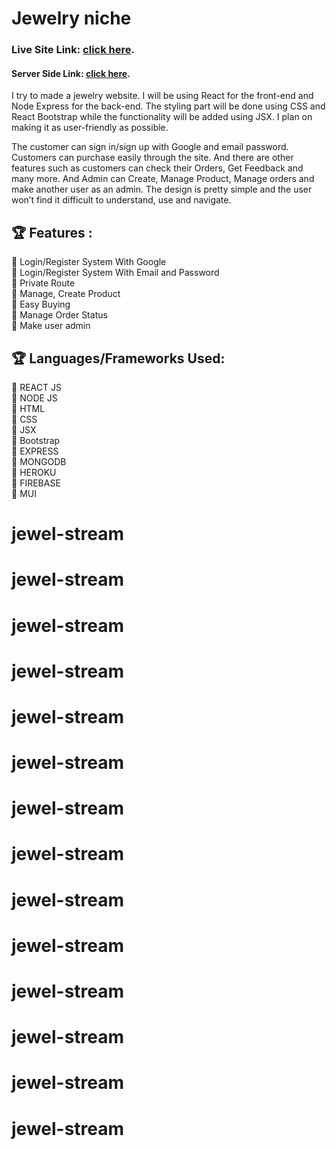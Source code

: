 # Jewelry niche

### Live Site Link: [click here](https://jewelry-f9736.web.app/).

#### Server Side Link: [click here](https://github.com/furious-monkey/jewelry-niche-server).

I try to made a jewelry website. I will be using React for the front-end and Node Express for the back-end. The styling part will be done using CSS and React Bootstrap while the functionality will be added using JSX. I plan on making it as user-friendly as possible.

The customer can sign in/sign up with Google and email password. Customers can purchase easily through the site. And there are other features such as customers can check their Orders, Get Feedback and many more. And Admin can Create, Manage Product, Manage orders and make another user as an admin. The design is pretty simple and the user won’t find it difficult to understand, use and navigate.

## 🏆 Features :

📘 Login/Register System With Google <br/>
📘 Login/Register System With Email and Password <br/>
📘 Private Route <br/>
📘 Manage, Create Product <br/>
📘 Easy Buying <br/>
📘 Manage Order Status <br/>
📘 Make user admin <br/>

## 🏆 Languages/Frameworks Used:

🍧 REACT JS <br/>
🍧 NODE JS <br/>
🍧 HTML <br/>
🍧 CSS <br/>
🍧 JSX <br/>
🍧 Bootstrap <br/>
🍧 EXPRESS <br/>
🍧 MONGODB <br/>
🍧 HEROKU <br/>
🍧 FIREBASE <br/>
🍧 MUI <br/>
# jewel-stream
# jewel-stream
# jewel-stream
# jewel-stream
# jewel-stream
# jewel-stream
# jewel-stream
# jewel-stream
# jewel-stream
# jewel-stream
# jewel-stream
# jewel-stream
# jewel-stream
# jewel-stream

